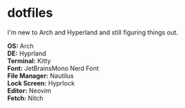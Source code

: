 # dotfiles

I'm new to Arch and Hyperland and still figuring things out.

**OS:** Arch\
**DE:** Hyprland\
**Terminal:** Kitty\
**Font:** JetBrainsMono Nerd Font\
**File Manager:** Nautilus\
**Lock Screen:** Hyprlock\
**Editor:** Neovim\
**Fetch:** Nitch
